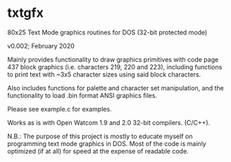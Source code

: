 # txtgfx
80x25 Text Mode graphics routines for DOS (32-bit protected mode)

v0.002; February 2020

Mainly provides functionality to draw graphics primitives with code page 437 block graphics (i.e. characters 219, 220 and 223), including functions to print text with ~3x5 character sizes using said block characters.

Also includes functions for palette and character set manipulation, and the functionality to load .bin format ANSI graphics files.

Please see example.c for examples.

Works as is with Open Watcom 1.9 and 2.0 32-bit compilers. (C/C++).

N.B.: The purpose of this project is mostly to educate myself on programming text mode graphics in DOS. Most of the code is mainly optimized (if at all) for speed at the expense of readable code.

